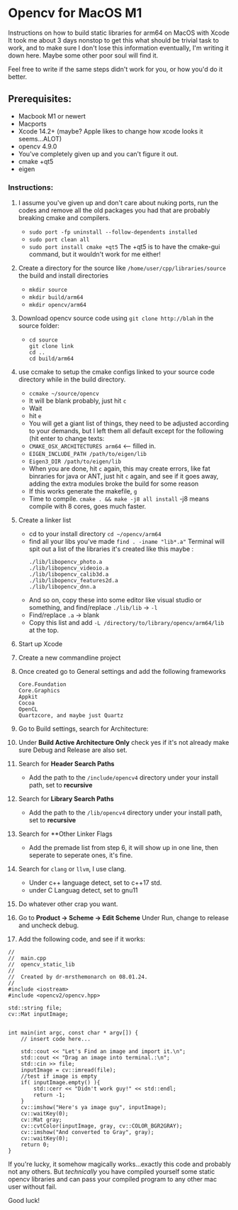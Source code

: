 # Opencv for MacOS M1
Instructions on how to build static libraries for arm64 on MacOS with Xcode
It took me about 3 days nonstop to get this what should be trivial task to work, and to make sure I don't lose this information eventually, I'm writing it down here. Maybe some other poor soul will find it.

Feel free to write if the same steps didn't work for you, or how you'd do it better.

## Prerequisites:
- Macbook M1 or newert
- Macports
- Xcode 14.2+ (maybe? Apple likes to change how xcode looks it seems...ALOT)
- opencv 4.9.0
- You've completely given up and you can't figure it out.
- cmake +qt5
- eigen

### Instructions:
1. I  assume you've given up and don't care about nuking ports, run the codes and remove all the old packages you had that are probably breaking cmake and compilers.
   - `sudo port -fp uninstall --follow-dependents installed`
   - `sudo port clean all`
   - `sudo port install cmake +qt5` The +qt5 is to have the cmake-gui command, but it wouldn't work for me either!
  
2. Create a directory for the source like `/home/user/cpp/libraries/source` the build and install directories
   - `mkdir source`
   - `mkdir build/arm64`
   - `mkdir opencv/arm64`
4. Download opencv source code using `git clone http://blah` in the source folder:
   - ```
     cd source
     git clone link
     cd ..
     cd build/arm64
     ```
5. use ccmake to setup the cmake configs linked to your source code directory while in the build directory.
   - `ccmake ~/source/opencv`
   - It will be  blank probably, just hit `c`
   - Wait
   - hit `e`
   - You will get a giant list of things, they need to be adjusted according to your demands, but I left them all default except for the following (hit enter to change texts:
   - `CMAKE_OSX_ARCHITECTURES arm64` <-- filled in.
   - `EIGEN_INCLUDE_PATH /path/to/eigen/lib`
   - `Eigen3_DIR /path/to/eigen/lib`
   - When you are done, hit `c` again, this may create errors, like fat binraries for java or ANT, just hit `c` again, and see if it goes away, adding the extra modules broke the build for some reason
   - If this works generate the makefile, `g`
   - Time to compile. `cmake . && make -j8 all install` -j8 means compile with 8 cores, goes much faster.

6. Create a linker list
   - cd to your install directory `cd ~/opencv/arm64`
   - find all your libs you've made `find . -iname "lib*.a"`
     Terminal will spit out a list of the libraries it's created like this maybe :
     ```
     ./lib/libopencv_photo.a
     ./lib/libopencv_videoio.a
     ./lib/libopencv_calib3d.a
     ./lib/libopencv_features2d.a
     ./lib/libopencv_dnn.a
      ```
   - And so on, copy these into some editor like visual studio or something, and find/replace `./lib/lib` -> `-l`
   - Find/replace `.a` -> blank
   - Copy this list and add `-L /directory/to/library/opencv/arm64/lib` at the top.

7. Start up Xcode
8. Create a new commandline project
9. Once created go to General settings and add the following frameworks
    ```
    Core.Foundation
    Core.Graphics
    Appkit
    Cocoa
    OpenCL
    Quartzcore, and maybe just Quartz
10. Go to Build settings, search for Architecture:
11. Under **Build Active Architecture Only** check yes if it's not already make sure Debug and Release are also set.
12. Search for **Header Search Paths**
    - Add the path to the `/include/opencv4` directory under your install path, set to **recursive**
13. Search for **Library Search Paths**
    - Add the path to the `/lib/opencv4` directory under your install path, set to **recursive**
14. Search for **Other Linker Flags
    - Add the premade list from step 6, it will show up in one line, then seperate to seperate ones, it's fine.
15. Search for `clang` or `llvm`, I use clang.
    - Under c++ language detect, set to c++17 std.
    - under C Languag detect, set to gnu11
16. Do whatever other crap you want.
17. Go to **Product -> Scheme -> Edit Scheme** Under Run, change to release and uncheck debug.
18. Add the following code, and see if it works:
```
//
//  main.cpp
//  opencv_static_lib
//
//  Created by dr-mrsthemonarch on 08.01.24.
//
#include <iostream>
#include <opencv2/opencv.hpp>

std::string file;
cv::Mat inputImage;


int main(int argc, const char * argv[]) {
    // insert code here...
    
    std::cout << "Let's Find an image and import it.\n";
    std::cout << "Drag an image into terminal.:\n";
    std::cin >> file;
    inputImage = cv::imread(file);
    //test if image is empty
    if( inputImage.empty() ){
        std::cerr << "Didn't work guy!" << std::endl;
        return -1;
    }
    cv::imshow("Here's ya image guy", inputImage);
    cv::waitKey(0);
    cv::Mat gray;
    cv::cvtColor(inputImage, gray, cv::COLOR_BGR2GRAY);
    cv::imshow("And converted to Gray", gray);
    cv::waitKey(0);
    return 0;
}
```
If you're lucky, it somehow magically works...exactly this code and probably not any others. But _technically_ you have compiled yourself some static opencv libraries and can pass your compiled program to any other mac user without fail.

Good luck!
     
